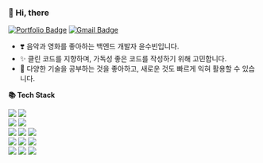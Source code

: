 ### 👋 Hi, there

[![Portfolio Badge](https://img.shields.io/badge/Portfolio-f3f3f3?style=flat-square&logo=Notion&logoColor=black&link=https://s0o0bn.notion.site/Yoon-Soobin-0e77650fd694430ebd01ce30300c0bb0?pvs=4)](https://s0o0bn.notion.site/Yoon-Soobin-0e77650fd694430ebd01ce30300c0bb0?pvs=4)
[![Gmail Badge](https://img.shields.io/badge/Gmail-D14836?style=flat-square&logo=Gmail&logoColor=white&link=mailto:s0o0bn.dev@gmail.com)](mailto:s0o0bn.dev@gmail.com)

* ❣️ 음악과 영화를 좋아하는 백엔드 개발자 윤수빈입니다.
* ✨ 클린 코드를 지향하며, 가독성 좋은 코드를 작성하기 위해 고민합니다.
* 📝 다양한 기술을 공부하는 것을 좋아하고, 새로운 것도 빠르게 익혀 활용할 수 있습니다.

**📚 Tech Stack**
<div> 
  <img src="https://img.shields.io/badge/Java-007396?style=for-the-badge&logo=java&logoColor=white"> 
  <img src="https://img.shields.io/badge/python-3776AB?style=for-the-badge&logo=python&logoColor=white"> 
  <br>
  
  <img src="https://img.shields.io/badge/mysql-4479A1?style=for-the-badge&logo=mysql&logoColor=white"> 
  <img src="https://img.shields.io/badge/redis-DC382D?style=for-the-badge&logo=redis&logoColor=white">
  <br>
  
  <img src="https://img.shields.io/badge/spring-6DB33F?style=for-the-badge&logo=spring&logoColor=white"> 
  <img src="https://img.shields.io/badge/spring boot-6DB33F?style=for-the-badge&logo=spring boot&logoColor=white">
  <img src="https://img.shields.io/badge/fastapi-009688?style=for-the-badge&logo=fastapi&logoColor=white">
  <br>

  <img src="https://img.shields.io/badge/amazonaws-232F3E?style=for-the-badge&logo=amazonaws&logoColor=white"> 
  <img src="https://img.shields.io/badge/docker-2496ED?style=for-the-badge&logo=docker&logoColor=white">
  <img src="https://img.shields.io/badge/jenkins-D24939?style=for-the-badge&logo=jenkins&logoColor=white">
  <br>
  
  <img src="https://img.shields.io/badge/git-F05032?style=for-the-badge&logo=git&logoColor=white">
  <img src="https://img.shields.io/badge/github-181717?style=for-the-badge&logo=github&logoColor=white">
  <img src="https://img.shields.io/badge/gitlab-FC6D26?style=for-the-badge&logo=gitlab&logoColor=white">
  <br>
</div>
